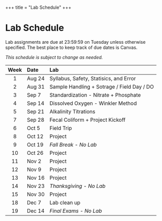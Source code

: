 +++
title = "Lab Schedule"
+++

# Lab Schedule

Lab assignments are due at 23:59:59 on Tuesday unless otherwise specified. The best place to keep track of due dates is Canvas.

*This schedule is subject to change as needed.*

| Week | Date   | Lab                                        |
| :--: | :----- | :----------------------------------------- |
|  1   | Aug 24 | Syllabus, Safety, Statisics, and Error     |
|  2   | Aug 31 | Sample Handling + Sotrage / Field Day / DO |
|  3   | Sep 7  | Standardization - Nitrate + Phosphate      |
|  4   | Sep 14 | Dissolved Oxygen - Winkler Method          |
|  5   | Sep 21 | Alkalinity Titrations                      |
|  7   | Sep 28 | Fecal Coliform + Project Kickoff           |
|  6   | Oct 5  | Field Trip                                 |
|  8   | Oct 12 | Project                                    |
|  9   | Oct 19 | *Fall Break - No Lab*                      |
|  10  | Oct 26 | Project                                    |
|  11  | Nov 2  | Project                                    |
|  12  | Nov 9  | Project                                    |
|  13  | Nov 16 | Project                                    |
|  14  | Nov 23 | *Thanksgiving - No Lab*                    |
|  15  | Nov 30 | Project                                    |
|  18  | Dec 7  | Lab clean up                               |
|  19  | Dec 14 | *Final Exams - No Lab*                     |